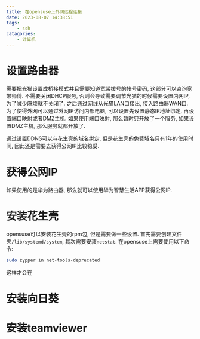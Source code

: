 ```yaml
---
title: 在opensuse上外网远程连接
date: 2023-08-07 14:38:51
tags:
    - ssh
catagories:
    - 计算机
---
```


# 设置路由器
需要把光猫设置成桥接模式并且需要知道宽带拨号的帐号密码, 这部分可以咨询宽带师傅. 不需要关闭DHCP服务, 否则会导致需要调节光猫的时候需要设置内网IP, 为了减少麻烦就不关闭了. 之后通过网线从光猫LAN口接出, 接入路由器WAN口. 为了使得外网可以通过外网IP访问内部电脑, 可以设置先设置静态IP地址绑定, 再设置端口映射或者DMZ主机. 如果使用端口映射, 那么暂时只开放了一个服务, 如果设置DMZ主机, 那么服务就都开放了. 
<!--more-->
通过设置DDNS可以与花生壳的域名绑定, 但是花生壳的免费域名只有1年的使用时间, 因此还是需要去获得公网IP比较稳妥.

# 获得公网IP
如果使用的是华为路由器, 那么就可以使用华为智慧生活APP获得公网IP. 

# 安装花生壳
opensuse可以安装花生壳的rpm包, 但是需要做一些设置. 首先需要创建文件夹`/lib/systemd/system`, 其次需要安装`netstat`. 在opensuse上需要使用以下命令:
```bash
sudo zypper in net-tools-deprecated
```
这样才会在

# 安装向日葵

# 安装teamviewer